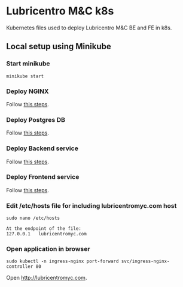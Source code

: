 # Lubricentro M&C k8s

Kubernetes files used to deploy Lubricentro M&C BE and FE in k8s.

## Local setup using Minikube

### Start minikube
```
minikube start
```

### Deploy NGINX
Follow [this steps](https://github.com/MatiasAdrian4/lubricentro-myc-k8s/blob/main/nginx/README.md).

### Deploy Postgres DB
Follow [this steps](https://github.com/MatiasAdrian4/lubricentro-myc-k8s/blob/main/db/README.md).

### Deploy Backend service
Follow [this steps](https://github.com/MatiasAdrian4/lubricentro-myc-k8s/blob/main/backend/README.md).

### Deploy Frontend service
Follow [this steps](https://github.com/MatiasAdrian4/lubricentro-myc-k8s/blob/main/frontend/README.md).

### Edit /etc/hosts file for including lubricentromyc.com host
```
sudo nano /etc/hosts

At the endpoint of the file:
127.0.0.1	lubricentromyc.com
```

### Open application in browser
```
sudo kubectl -n ingress-nginx port-forward svc/ingress-nginx-controller 80
```
Open http://lubricentromyc.com.

